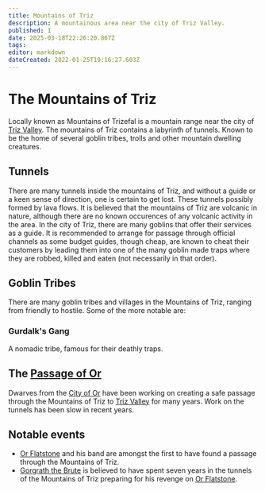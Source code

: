 ```yaml
---
title: Mountains of Triz
description: A mountainous area near the city of Triz Valley.
published: 1
date: 2025-03-18T22:26:20.867Z
tags: 
editor: markdown
dateCreated: 2022-01-25T19:16:27.603Z
---
```


# The Mountains of Triz
Locally known as Mountains of Trizefal is a mountain range near the city of [Triz Valley](/i/24). The mountains of Triz contains a labyrinth of tunnels. Known to be the home of several goblin tribes, trolls and other mountain dwelling creatures.

## Tunnels
There are many tunnels inside the mountains of Triz, and without a guide or a keen sense of direction, one is certain to get lost. These tunnels possibly formed by lava flows. It is believed that the mountains of Triz are volcanic in nature, although there are no known occurences of any volcanic activity in the area.
In the city of Triz, there are many goblins that offer their services as a guide. It is recommended to arrange for passage through official channels as some budget guides, though cheap, are known to cheat their customers by leading them into one of the many goblin made traps where they are robbed, killed and eaten (not necessarily in that order).

## Goblin Tribes
There are many goblin tribes and villages in the Mountains of Triz, ranging from friendly to hostile. Some of the more notable are:

### Gurdalk's Gang
A nomadic tribe, famous for their deathly traps.

## The [Passage of Or](/i/25)
Dwarves from the [City of Or](/i/11) have been working on creating a safe passage through the Mountains of Triz to [Triz Valley](/i/24) for many years. Work on the tunnels has been slow in recent years.

## Notable events
- [Or Flatstone](/i/13) and his band are amongst the first to have found a passage through the Mountains of Triz.
- [Gorgrath the Brute](/i/14) is believed to have spent seven years in the tunnels of the Mountains of Triz preparing for his revenge on [Or Flatstone](/i/13).